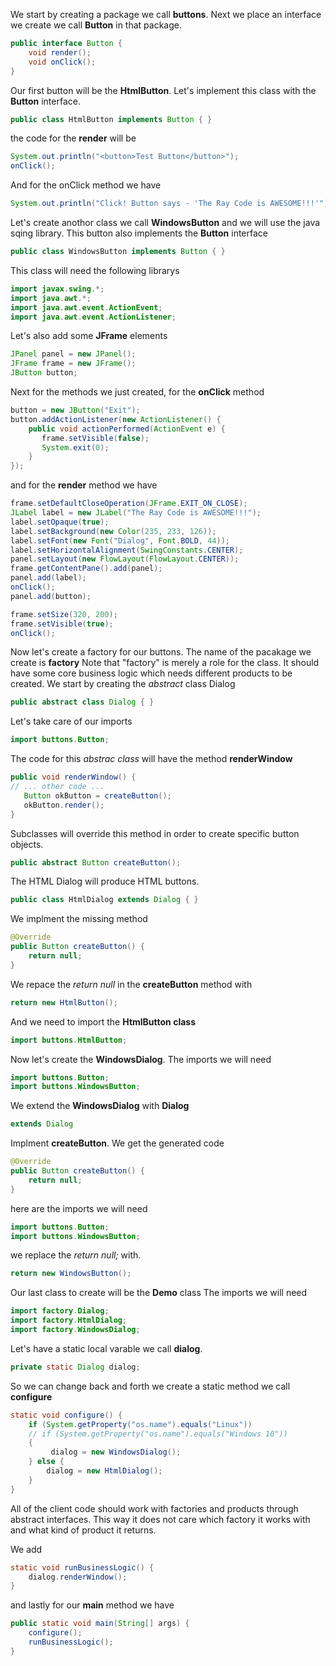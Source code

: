 We start by creating a package we call **buttons**. 
Next we place an interface we create we call **Button** in that package.
```java
public interface Button {
    void render();
    void onClick();
}
```
Our first button will be the **HtmlButton**. Let's implement this class with the **Button** interface.
```java
public class HtmlButton implements Button { }
```
the code for the **render** will be
```java
System.out.println("<button>Test Button</button>");
onClick();
```
And for the onClick method we have
```java
System.out.println("Click! Button says - 'The Ray Code is AWESOME!!!'");
```
Let's create anothor class we call **WindowsButton** and we will use the java sqing library.
This button also implements the **Button** interface
```java
public class WindowsButton implements Button { }
```
This class will need the following librarys
```java
import javax.swing.*;
import java.awt.*;
import java.awt.event.ActionEvent;
import java.awt.event.ActionListener;
```
Let's also add some **JFrame** elements
```java
JPanel panel = new JPanel();
JFrame frame = new JFrame();
JButton button;
```
Next for the methods we just created, for the  **onClick** method
```java
button = new JButton("Exit");
button.addActionListener(new ActionListener() {
    public void actionPerformed(ActionEvent e) {
       frame.setVisible(false);
       System.exit(0);
    }
});
```
and for the **render** method we have
```java
frame.setDefaultCloseOperation(JFrame.EXIT_ON_CLOSE);
JLabel label = new JLabel("The Ray Code is AWESOME!!!");
label.setOpaque(true);
label.setBackground(new Color(235, 233, 126));
label.setFont(new Font("Dialog", Font.BOLD, 44));
label.setHorizontalAlignment(SwingConstants.CENTER);
panel.setLayout(new FlowLayout(FlowLayout.CENTER));
frame.getContentPane().add(panel);
panel.add(label);
onClick();
panel.add(button);

frame.setSize(320, 200);
frame.setVisible(true);
onClick();
```
Now let's create a factory for our buttons. 
The name of the pacakage we create is **factory**
Note that "factory" is merely a role for the class. 
It should have some core business logic which needs different products to be created.
We start by creating the *abstract* class Dialog 
```java
public abstract class Dialog { }
```
Let's take care of our imports
```java
import buttons.Button;
```
The code for this *abstrac class* will have the method **renderWindow**
```java
public void renderWindow() {
// ... other code ...
   Button okButton = createButton();
   okButton.render();
}
```
Subclasses will override this method in order to create specific button  objects.
```java
public abstract Button createButton();

```

The HTML Dialog will produce HTML buttons.
```java
public class HtmlDialog extends Dialog { }
```
We implment the missing method

```java
@Override
public Button createButton() {
    return null;
}
```
We repace the *return null* in the **createButton** method with
```java
return new HtmlButton();
```
And we need to import the **HtmlButton class**

```java
import buttons.HtmlButton;
```

Now let's create the **WindowsDialog**.
The imports we will need
```java
import buttons.Button;
import buttons.WindowsButton;
```
We extend the **WindowsDialog** with **Dialog**
```java
extends Dialog
```

Implment **createButton**.
We get the generated code
```java
@Override
public Button createButton() {
    return null;
}
```
here are the imports we will need
```java
import buttons.Button;
import buttons.WindowsButton;
```
we replace the *return null;* with.


```java
return new WindowsButton();
```
Our last class to create will be the **Demo** class
The imports we will need
```java
import factory.Dialog;
import factory.HtmlDialog;
import factory.WindowsDialog;
```
Let's have a static local varable we call **dialog**.
```java
private static Dialog dialog;
```

So we can change back and forth we create a static method we call **configure**
```java
static void configure() {
    if (System.getProperty("os.name").equals("Linux"))
    // if (System.getProperty("os.name").equals("Windows 10")) 
    {
         dialog = new WindowsDialog();
    } else {
        dialog = new HtmlDialog();
    }
}
```
All of the client code should work with factories and products through abstract interfaces. 
This way it does not care which factory it works with and what kind of product it returns.

We add
```java
static void runBusinessLogic() {
    dialog.renderWindow();
}
```
and lastly for our **main** method we have

```java
public static void main(String[] args) {
    configure();
    runBusinessLogic();
}
```

